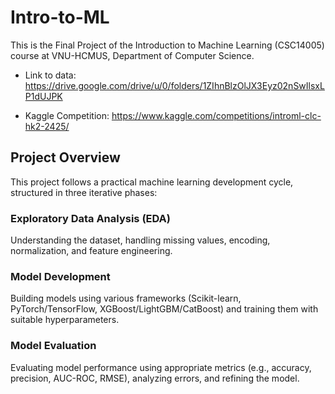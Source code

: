 ﻿# Intro-to-ML
This is the Final Project of the Introduction to Machine Learning (CSC14005) course at VNU-HCMUS, Department of Computer Science.

- Link to data: https://drive.google.com/drive/u/0/folders/1ZIhnBlzOlJX3Eyz02nSwIlsxLP1dUJPK

- Kaggle Competition: https://www.kaggle.com/competitions/introml-clc-hk2-2425/

## Project Overview
This project follows a practical machine learning development cycle, structured in three iterative phases:

### Exploratory Data Analysis (EDA)
Understanding the dataset, handling missing values, encoding, normalization, and feature engineering.

### Model Development
Building models using various frameworks (Scikit-learn, PyTorch/TensorFlow, XGBoost/LightGBM/CatBoost) and training them with suitable hyperparameters.

### Model Evaluation
Evaluating model performance using appropriate metrics (e.g., accuracy, precision, AUC-ROC, RMSE), analyzing errors, and refining the model.

